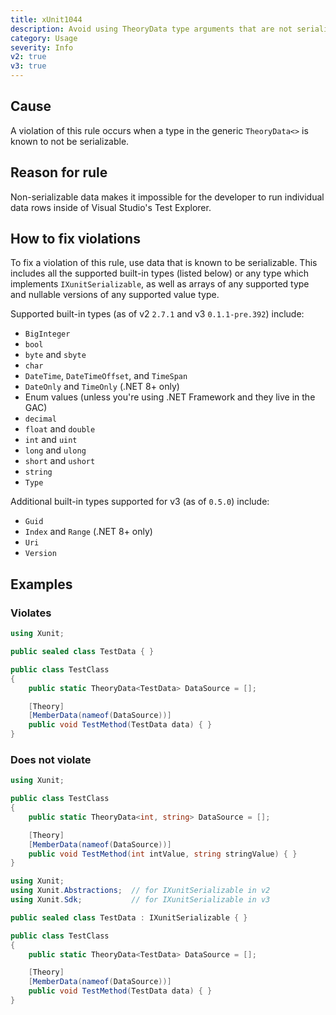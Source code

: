 ```yaml
---
title: xUnit1044
description: Avoid using TheoryData type arguments that are not serializable
category: Usage
severity: Info
v2: true
v3: true
---
```


## Cause

A violation of this rule occurs when a type in the generic `TheoryData<>` is known to not be
serializable.

## Reason for rule

Non-serializable data makes it impossible for the developer to run individual data rows inside of
Visual Studio's Test Explorer.

## How to fix violations

To fix a violation of this rule, use data that is known to be serializable. This includes all the
supported built-in types (listed below) or any type which implements `IXunitSerializable`, as well as
arrays of any supported type and nullable versions of any supported value type.

Supported built-in types (as of v2 `2.7.1` and v3 `0.1.1-pre.392`) include:

- `BigInteger`
- `bool`
- `byte` and `sbyte`
- `char`
- `DateTime`, `DateTimeOffset`, and `TimeSpan`
- `DateOnly` and `TimeOnly` (.NET 8+ only)
- Enum values (unless you're using .NET Framework and they live in the GAC)
- `decimal`
- `float` and `double`
- `int` and `uint`
- `long` and `ulong`
- `short` and `ushort`
- `string`
- `Type`

Additional built-in types supported for v3 (as of `0.5.0`) include:

- `Guid`
- `Index` and `Range` (.NET 8+ only)
- `Uri`
- `Version`

## Examples

### Violates

```csharp
using Xunit;

public sealed class TestData { }

public class TestClass
{
    public static TheoryData<TestData> DataSource = [];

    [Theory]
    [MemberData(nameof(DataSource))]
    public void TestMethod(TestData data) { }
}
```

### Does not violate

```csharp
using Xunit;

public class TestClass
{
    public static TheoryData<int, string> DataSource = [];

    [Theory]
    [MemberData(nameof(DataSource))]
    public void TestMethod(int intValue, string stringValue) { }
}
```

```csharp
using Xunit;
using Xunit.Abstractions;  // for IXunitSerializable in v2
using Xunit.Sdk;           // for IXunitSerializable in v3

public sealed class TestData : IXunitSerializable { }

public class TestClass
{
    public static TheoryData<TestData> DataSource = [];

    [Theory]
    [MemberData(nameof(DataSource))]
    public void TestMethod(TestData data) { }
}
```
